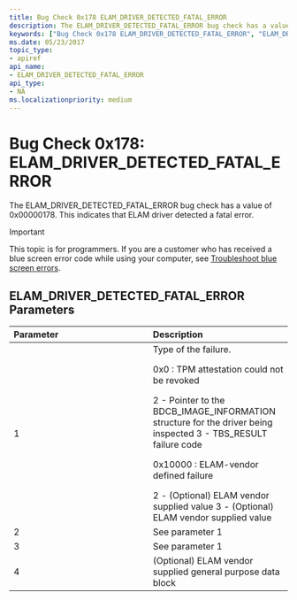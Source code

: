 ```yaml
---
title: Bug Check 0x178 ELAM_DRIVER_DETECTED_FATAL_ERROR
description: The ELAM_DRIVER_DETECTED_FATAL_ERROR bug check has a value of 0x00000178. This indicates that ELAM driver detected a fatal error.
keywords: ["Bug Check 0x178 ELAM_DRIVER_DETECTED_FATAL_ERROR", "ELAM_DRIVER_DETECTED_FATAL_ERROR"]
ms.date: 05/23/2017
topic_type:
- apiref
api_name:
- ELAM_DRIVER_DETECTED_FATAL_ERROR
api_type:
- NA
ms.localizationpriority: medium
---
```


# Bug Check 0x178: ELAM\_DRIVER\_DETECTED\_FATAL\_ERROR


The ELAM\_DRIVER\_DETECTED\_FATAL\_ERROR bug check has a value of 0x00000178. This indicates that ELAM driver detected a fatal error.

> [!IMPORTANT]
> This topic is for programmers. If you are a customer who has received a blue screen error code while using your computer, see [Troubleshoot blue screen errors](https://www.windows.com/stopcode).


## ELAM\_DRIVER\_DETECTED\_FATAL\_ERROR Parameters


<table>
<colgroup>
<col width="50%" />
<col width="50%" />
</colgroup>
<thead>
<tr class="header">
<th align="left">Parameter</th>
<th align="left">Description</th>
</tr>
</thead>
<tbody>
<tr class="odd">
<td align="left">1</td>
<td align="left">Type of the failure.
<p>0x0 : TPM attestation could not be revoked</p>
2 - Pointer to the BDCB_IMAGE_INFORMATION structure for the driver being inspected
3 - TBS_RESULT failure code
<p>0x10000 : ELAM-vendor defined failure</p>
2 - (Optional) ELAM vendor supplied value
3 - (Optional) ELAM vendor supplied value</td>
</tr>
<tr class="even">
<td align="left">2</td>
<td align="left">See parameter 1</td>
</tr>
<tr class="odd">
<td align="left">3</td>
<td align="left">See parameter 1</td>
</tr>
<tr class="even">
<td align="left">4</td>
<td align="left">(Optional) ELAM vendor supplied general purpose data block</td>
</tr>
</tbody>
</table>

 

 

 




